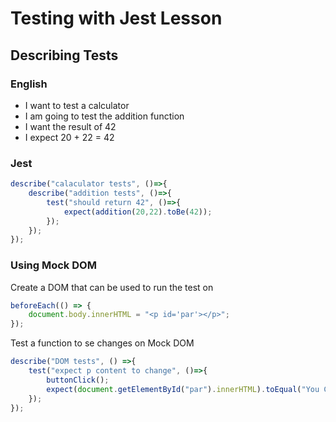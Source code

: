# Testing with Jest Lesson

## Describing Tests

### English


- I want to test a calculator
- I am going to test the addition function 
- I want the result of 42
- I expect 20 + 22 = 42

### Jest

``` javascript
describe("calaculator tests", ()=>{
    describe("addition tests", ()=>{
        test("should return 42", ()=>{
            expect(addition(20,22).toBe(42));
        });
    });
});
```



### Using Mock DOM 

Create a DOM that can be used to run the test on 

``` javascript
beforeEach(() => {
    document.body.innerHTML = "<p id='par'></p>";
});
```

Test a function to se changes on Mock DOM 

``` javascript
describe("DOM tests", () =>{
    test("expect p content to change", ()=>{
        buttonClick();
        expect(document.getElementById("par").innerHTML).toEqual("You Clicked");
    });
});
```